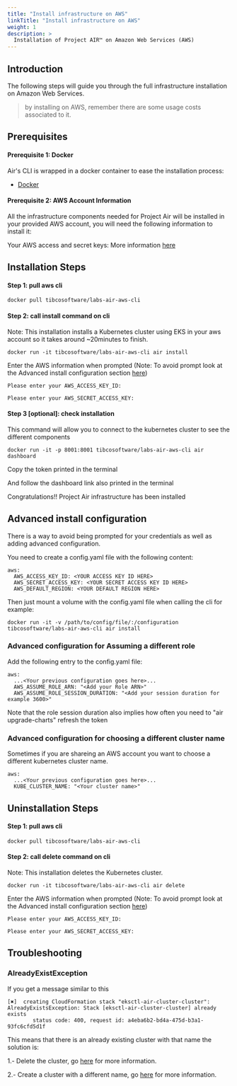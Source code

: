 ```yaml
---
title: "Install infrastructure on AWS"
linkTitle: "Install infrastructure on AWS"
weight: 1
description: >
  Installation of Project AIR™ on Amazon Web Services (AWS)
---
```


## Introduction
The following steps will guide you through the full infrastructure installation on Amazon Web Services.

> by installing on AWS, remember there are some usage costs associated to it.

## Prerequisites

#### Prerequisite 1: Docker
Air's CLI is wrapped in a docker container to ease the installation process:

* [Docker](https://www.docker.com/get-started)

#### Prerequisite 2: AWS Account Information
All the infrastructure components needed for Project Air will be installed in your provided AWS account, you will need the following information to install it:

Your AWS access and secret keys: More information [here](https://docs.aws.amazon.com/IAM/latest/UserGuide/id_credentials_access-keys.html)

## Installation Steps

#### Step 1: pull aws cli

```
docker pull tibcosoftware/labs-air-aws-cli
```

#### Step 2: call install command on cli

Note: This installation installs a Kubernetes cluster using EKS in your aws account so it takes around ~20minutes to finish.

```
docker run -it tibcosoftware/labs-air-aws-cli air install
```

Enter the AWS information when prompted (Note: To avoid prompt look at the Advanced install configuration section [here](#advanced-install-configuration))

```
Please enter your AWS_ACCESS_KEY_ID:

Please enter your AWS_SECRET_ACCESS_KEY:
```

#### Step 3 [optional]: check installation

This command will allow you to connect to the kubernetes cluster to see the different components

```
docker run -it -p 8001:8001 tibcosoftware/labs-air-aws-cli air dashboard
```

Copy the token printed in the terminal

And follow the dashboard link also printed in the terminal




Congratulations!! Project Air infrastructure has been installed


## Advanced install configuration
There is a way to avoid being prompted for your credentials as well as adding advanced configuration.

You need to create a config.yaml file with the following content:

```
aws:
  AWS_ACCESS_KEY_ID: <YOUR ACCESS KEY ID HERE>
  AWS_SECRET_ACCESS_KEY: <YOUR SECRET ACCESS KEY ID HERE>
  AWS_DEFAULT_REGION: <YOUR DEFAULT REGION HERE>
```

Then just mount a volume with the config.yaml file when calling the cli for example:

```
docker run -it -v /path/to/config/file/:/configuration tibcosoftware/labs-air-aws-cli air install
```

### Advanced configuration for Assuming a different role

Add the following entry to the config.yaml file:

```
aws:
  ...<Your previous configuration goes here>...
  AWS_ASSUME_ROLE_ARN: "<Add your Role ARN>"
  AWS_ASSUME_ROLE_SESSION_DURATION: "<Add your session duration for example 3600>"
```

Note that the role session duration also implies how often you need to "air upgrade-charts" refresh the token

### Advanced configuration for choosing a different cluster name

Sometimes if you are shareing an AWS account you want to choose a different kubernetes cluster name.

```
aws:
  ...<Your previous configuration goes here>...
  KUBE_CLUSTER_NAME: "<Your cluster name>"
```


## Uninstallation Steps

#### Step 1: pull aws cli

```
docker pull tibcosoftware/labs-air-aws-cli
```

#### Step 2: call delete command on cli

Note: This installation deletes the Kubernetes cluster.

```
docker run -it tibcosoftware/labs-air-aws-cli air delete
```

Enter the AWS information when prompted (Note: To avoid prompt look at the Advanced install configuration section [here](#advanced-install-configuration))

```
Please enter your AWS_ACCESS_KEY_ID:

Please enter your AWS_SECRET_ACCESS_KEY:
```

## Troubleshooting

### AlreadyExistException

If you get a message similar to this

```
[✖]  creating CloudFormation stack "eksctl-air-cluster-cluster": AlreadyExistsException: Stack [eksctl-air-cluster-cluster] already exists
        status code: 400, request id: a4eba6b2-bd4a-475d-b3a1-93fc6cfd5d1f
```

This means that there is an already existing cluster with that name the solution is:

1.- Delete the cluster, go [here](#uninstallation-steps) for more information.

2.- Create a cluster with a different name, go [here](#advanced-configuration-for-choosing-a-different-cluster-name) for more information.




